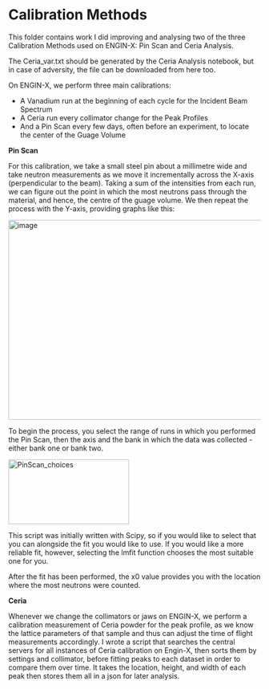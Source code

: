 # Calibration Methods

This folder contains work I did improving and analysing two of the three Calibration Methods used on ENGIN-X: Pin Scan and Ceria Analysis.

The Ceria_var.txt should be generated by the Ceria Analysis notebook, but in case of adversity, the file can be downloaded from here too.

On ENGIN-X, we perform three main calibrations:
- A Vanadium run at the beginning of each cycle for the Incident Beam Spectrum
- A Ceria run every collimator change for the Peak Profiles
- And a Pin Scan every few days, often before an experiment, to locate the center of the Guage Volume

**Pin Scan**

For this calibration, we take a small steel pin about a millimetre wide and take neutron measurements as we move it incrementally across the X-axis (perpendicular to the beam). Taking a sum of the intensities from each run, we can figure out the point in which the most neutrons pass through the material, and hence, the centre of the guage volume. We then repeat the process with the Y-axis, providing graphs like this:

<img width="707" height="398" alt="image" src="https://github.com/user-attachments/assets/bf1b46c5-1c5f-4226-b31a-c8b7434f6bb5" />

To begin the process, you select the range of runs in which you performed the Pin Scan, then the axis and the bank in which the data was collected - either bank one or bank two.

<img width="241" height="129" alt="PinScan_choices" src="https://github.com/user-attachments/assets/0cd875f5-1fa7-44f4-bf45-a06e7a9c17a2" />

This script was initially written with Scipy, so if you would like to select that you can alongside the fit you would like to use. If you would like a more reliable fit, however, selecting the lmfit function chooses the most suitable one for you.

After the fit has been performed, the x0 value provides you with the location where the most neutrons were counted.

**Ceria**

Whenever we change the collimators or jaws on ENGIN-X, we perform a calibration measurement of Ceria powder for the peak profile, as we know the lattice parameters of that sample and thus can adjust the time of flight measurements accordingly. I wrote a script that searches the central servers for all instances of Ceria calibration on Engin-X, then sorts them by settings and collimator, before fitting peaks to each dataset in order to compare them over time. It takes the location, height, and width of each peak then stores them all in a json for later analysis.

